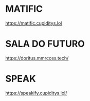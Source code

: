 # MATIFIC
https://matific.cupiditys.lol

# SALA DO FUTURO
https://doritus.mmrcoss.tech/

# SPEAK
https://speakify.cupiditys.lol/
